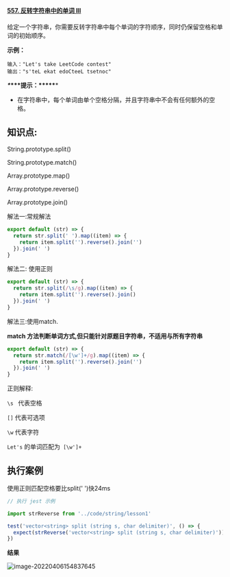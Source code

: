 #### [557. 反转字符串中的单词 III](https://leetcode-cn.com/problems/reverse-words-in-a-string-iii/)

给定一个字符串，你需要反转字符串中每个单词的字符顺序，同时仍保留空格和单词的初始顺序。

 **示例：**

```
输入："Let's take LeetCode contest"
输出："s'teL ekat edoCteeL tsetnoc"
```

 

***\**\*\*\*提示：\*\*\*\*\****

- 在字符串中，每个单词由单个空格分隔，并且字符串中不会有任何额外的空格。



## 知识点:

String.prototype.split()

String.prototype.match()

Array.prototype.map()

Array.prototype.reverse()

Array.prototype.join()



解法一:常规解法

```js
export default (str) => {
  return str.split(' ').map((item) => {
    return item.split('').reverse().join('')
  }).join(' ')
}
```

解法二: 使用正则

```js
export default (str) => {
  return str.split(/\s/g).map((item) => {
    return item.split('').reverse().join()
  }).join(' ')
}
```

解法三:使用match.    

**match 方法判断单词方式,但只能针对原题目字符串，不适用与所有字符串**

```js
export default (str) => {
  return str.match(/[\w']+/g).map((item) => {
    return item.split('').reverse().join('')
  }).join(' ')
}
```

正则解释:

`\s `  代表空格

`[]`  代表可选项

`\w`  代表字符

`Let's` 的单词匹配为` [\w']+`





## 执行案例

使用正则匹配空格要比split(' ')快24ms

```js
// 执行 jest 示例

import strReverse from '../code/string/lesson1'

test('vector<string> split (string s, char delimiter)', () => {
  expect(strReverse('vector<string> split (string s, char delimiter)')).toBe('>gnirts<rotcev tilps gnirts( ,s rahc )retimiled')
})
```

**结果**

![image-20220406154837645](https://s2.loli.net/2022/04/08/Qkwm8e7fNirEYgG.png)
